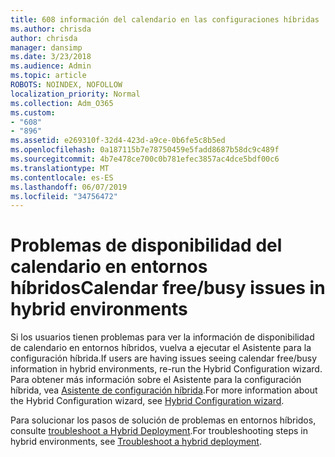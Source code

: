```yaml
---
title: 608 información del calendario en las configuraciones híbridas
ms.author: chrisda
author: chrisda
manager: dansimp
ms.date: 3/23/2018
ms.audience: Admin
ms.topic: article
ROBOTS: NOINDEX, NOFOLLOW
localization_priority: Normal
ms.collection: Adm_O365
ms.custom:
- "608"
- "896"
ms.assetid: e269310f-32d4-423d-a9ce-0b6fe5c8b5ed
ms.openlocfilehash: 0a187115b7e78750459e5fadd8687b58dc9c489f
ms.sourcegitcommit: 4b7e478ce700c0b781efec3857ac4dce5bdf00c6
ms.translationtype: MT
ms.contentlocale: es-ES
ms.lasthandoff: 06/07/2019
ms.locfileid: "34756472"
---
```

# <a name="calendar-freebusy-issues-in-hybrid-environments"></a><span data-ttu-id="493c1-102">Problemas de disponibilidad del calendario en entornos híbridos</span><span class="sxs-lookup"><span data-stu-id="493c1-102">Calendar free/busy issues in hybrid environments</span></span>

<span data-ttu-id="493c1-103">Si los usuarios tienen problemas para ver la información de disponibilidad de calendario en entornos híbridos, vuelva a ejecutar el Asistente para la configuración híbrida.</span><span class="sxs-lookup"><span data-stu-id="493c1-103">If users are having issues seeing calendar free/busy information in hybrid environments, re-run the Hybrid Configuration wizard.</span></span> <span data-ttu-id="493c1-104">Para obtener más información sobre el Asistente para la configuración híbrida, vea [Asistente de configuración híbrida](https://go.microsoft.com/fwlink/p/?linkid=528149).</span><span class="sxs-lookup"><span data-stu-id="493c1-104">For more information about the Hybrid Configuration wizard, see [Hybrid Configuration wizard](https://go.microsoft.com/fwlink/p/?linkid=528149).</span></span>

<span data-ttu-id="493c1-105">Para solucionar los pasos de solución de problemas en entornos híbridos, consulte [troubleshoot a Hybrid Deployment](https://technet.microsoft.com/library/jj659053.aspx).</span><span class="sxs-lookup"><span data-stu-id="493c1-105">For troubleshooting steps in hybrid environments, see [Troubleshoot a hybrid deployment](https://technet.microsoft.com/library/jj659053.aspx).</span></span>

